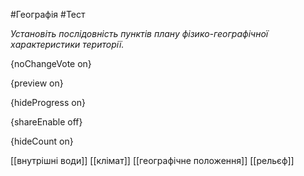 #Географія #Тест

*Установіть послідовність пунктів плану фізико-географічної характеристики території.*

{noChangeVote on}

{preview on}

{hideProgress on}

{shareEnable off}

{hideCount on}

[[внутрішні води]]
[[клімат]]
[[географічне положення]]
[[рельєф]]
